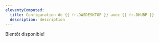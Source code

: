 ```yaml
---
eleventyComputed:
  title: Configuration de {{ fr.DWSDESKTOP }} avec {{ fr.DHUBP }}
  description: description
---
```

Bientôt disponible!
